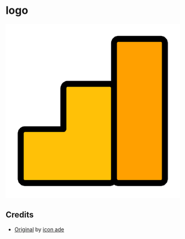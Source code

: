 # logo

![logo](logo.png)

## Credits

- [Original][1] by [icon ade][2]

[1]: https://www.iconfinder.com/icons/10256259/analytics_statistics_diagram_growth_business_icon
[2]: https://www.iconfinder.com/icon-ade-2
